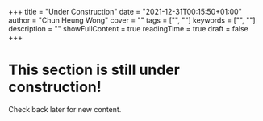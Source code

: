 +++ 
title = "Under Construction" 
date = "2021-12-31T00:15:50+01:00" 
author = "Chun Heung Wong"
cover = "" 
tags = ["", ""] 
keywords = ["", ""] 
description = "" 
showFullContent = true
readingTime = true 
draft = false
+++

# This section is still under construction!

Check back later for new content.